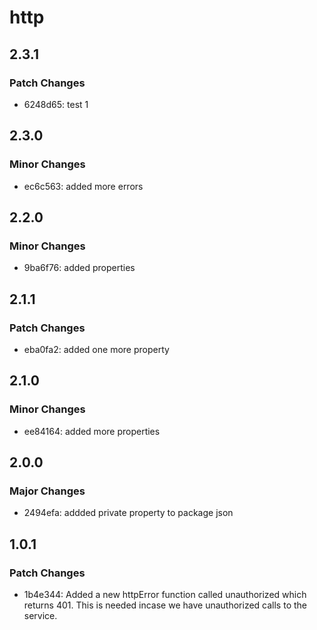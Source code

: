# http

## 2.3.1

### Patch Changes

- 6248d65: test 1

## 2.3.0

### Minor Changes

- ec6c563: added more errors

## 2.2.0

### Minor Changes

- 9ba6f76: added properties

## 2.1.1

### Patch Changes

- eba0fa2: added one more property

## 2.1.0

### Minor Changes

- ee84164: added more properties

## 2.0.0

### Major Changes

- 2494efa: addded private property to package json

## 1.0.1

### Patch Changes

- 1b4e344: Added a new httpError function called unauthorized which returns 401. This is needed incase we have unauthorized calls to the service.
